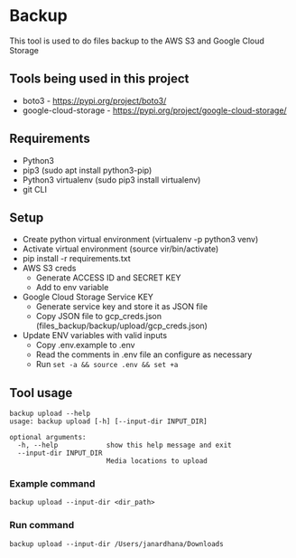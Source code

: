 # Backup
This tool is used to do files backup to the AWS S3 and Google Cloud Storage

## Tools being used in this project
- boto3 - https://pypi.org/project/boto3/
- google-cloud-storage - https://pypi.org/project/google-cloud-storage/

## Requirements
- Python3
- pip3 (sudo apt install python3-pip)
- Python3 virtualenv (sudo pip3 install virtualenv)
- git CLI

## Setup
- Create python virtual environment (virtualenv -p python3 venv)
- Activate virtual environment (source vir/bin/activate)
- pip install -r requirements.txt
- AWS S3 creds
  - Generate ACCESS ID and SECRET KEY
  - Add to env variable
- Google Cloud Storage Service KEY
  - Generate service key and store it as JSON file
  - Copy JSON file to gcp_creds.json (files_backup/backup/upload/gcp_creds.json)
- Update ENV variables with valid inputs
  - Copy .env.example to .env
  - Read the comments in .env file an configure as necessary
  - Run `set -a && source .env && set +a`


## Tool usage
```
backup upload --help
usage: backup upload [-h] [--input-dir INPUT_DIR]

optional arguments:
  -h, --help            show this help message and exit
  --input-dir INPUT_DIR
                        Media locations to upload

```

### Example command
```
backup upload --input-dir <dir_path>
```

### Run command
```
backup upload --input-dir /Users/janardhana/Downloads
```
